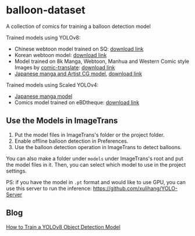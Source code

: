 # balloon-dataset

A collection of comics for training a balloon detection model

Trained models using YOLOv8:

* Chinese webtoon model trained on SQ: [download link](https://github.com/xulihang/balloon-dataset/releases/download/models/chinese_webtoon.zip)
* Korean webtoon model: [download link](https://github.com/xulihang/balloon-dataset/releases/download/models/korean_webtoon.zip)
* Model trained on 8k Manga, Webtoon, Manhua and Western Comic style Images by [comic-translate](https://github.com/ogkalu2/comic-translate): [download link](https://github.com/xulihang/balloon-dataset/releases/download/models/comic-speech-bubble.zip)
* [Japanese manga and Artist CG model](https://github.com/xulihang/ImageTrans-docs/issues/711), [download link](https://github.com/xulihang/balloon-dataset/releases/download/models/japanese-manga.zip)

Trained models using Scaled YOLOv4:

* [Japanese manga model](https://github.com/xulihang/ImageTrans-docs/issues/135)
* Comics model trained on eBDtheque: [download link](https://github.com/xulihang/ObjectDetector/releases/download/models/yolo_darknet.zip)

## Use the Models in ImageTrans

1. Put the model files in ImageTrans's folder or the project folder.
2. Enable offline balloon detection in Preferences.
3. Use the balloon detection operation in ImageTrans to detect balloons.

You can also make a folder under `models` under ImageTrans's root and put the model files in it. Then, you can select which model to use in the project settings.

PS: if you have the model in `.pt` format and would like to use GPU, you can use this server to run the inference: https://github.com/xulihang/YOLO-Server

## Blog

[How to Train a YOLOv8 Object Detection Model](https://www.basiccat.org/how-to-train-yolov8-object-detection-model/)
